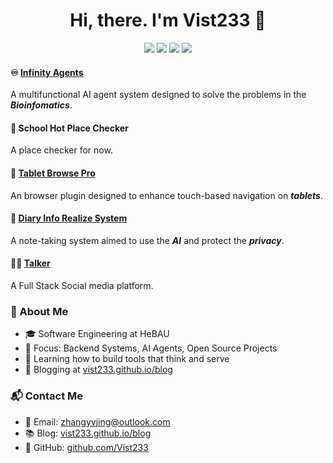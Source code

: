 <h1 align="center">Hi, there. I'm Vist233 👋</h1>

<p align="center">
  <a href="https://vist233.github.io"><img src="https://img.shields.io/badge/website-online-brightgreen"/></a>
  <a href="mailto:zhangyvjing@outlook.com"><img src="https://img.shields.io/badge/email-contact-blue"/></a>
  <a href="http://vist233.github.io/blog"><img src="https://img.shields.io/badge/blog-visit-orange"/></a>
  <a href="https://github.com/Vist233"><img src="https://img.shields.io/github/followers/Vist233?label=Follow&style=social"/></a>
</p>

#### ♾️ [Infinity Agents](https://github.com/Vist233/Infinite_Agents)
A multifunctional AI agent system designed to solve the problems in the ***Bioinfomatics***.

#### 🚩 School Hot Place Checker
A place checker for now.

#### 📱 [Tablet Browse Pro](https://github.com/Vist233/BrowserUseForPad)
An browser plugin designed to enhance touch-based navigation on ***tablets***.

#### 📓 [Diary Info Realize System](https://github.com/Vist233/DiaryInfoRealizeSystem)
A note-taking system aimed to use the ***AI*** and protect the ***privacy***.

#### 👯‍♀️ [Talker](https://github.com/Vist233/Talker)
A Full Stack Social media platform.


### 🚀 About Me
- 🎓 Software Engineering at HeBAU
- 🔭 Focus: Backend Systems, AI Agents, Open Source Projects
- 🌱 Learning how to build tools that think and serve
- 📝 Blogging at [vist233.github.io/blog](http://vist233.github.io/blog)

### 📬 Contact Me
* 📧 Email: [zhangyvjing@outlook.com](mailto:zhangyvjing@outlook.com)
* 📚 Blog: [vist233.github.io/blog](http://vist233.github.io/blog)
* 🐙 GitHub: [github.com/Vist233](https://github.com/Vist233)
